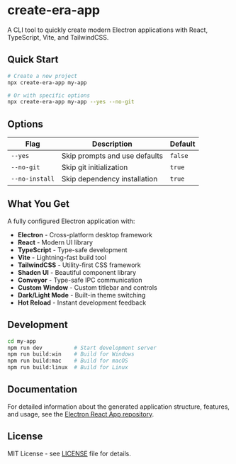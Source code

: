 # create-era-app

A CLI tool to quickly create modern Electron applications with React, TypeScript, Vite, and TailwindCSS.

## Quick Start

```bash
# Create a new project
npx create-era-app my-app

# Or with specific options
npx create-era-app my-app --yes --no-git
```



## Options

| Flag | Description | Default |
|------|-------------|---------|
| `--yes` | Skip prompts and use defaults | `false` |
| `--no-git` | Skip git initialization | `true` |
| `--no-install` | Skip dependency installation | `true` |

## What You Get

A fully configured Electron application with:

- **Electron** - Cross-platform desktop framework
- **React** - Modern UI library
- **TypeScript** - Type-safe development
- **Vite** - Lightning-fast build tool
- **TailwindCSS** - Utility-first CSS framework
- **Shadcn UI** - Beautiful component library
- **Conveyor** - Type-safe IPC communication
- **Custom Window** - Custom titlebar and controls
- **Dark/Light Mode** - Built-in theme switching
- **Hot Reload** - Instant development feedback

## Development

```bash
cd my-app
npm run dev          # Start development server
npm run build:win    # Build for Windows
npm run build:mac    # Build for macOS
npm run build:linux  # Build for Linux
```

## Documentation

For detailed information about the generated application structure, features, and usage, see the [Electron React App repository](https://github.com/guasam/electron-react-app).

## License

MIT License - see [LICENSE](https://github.com/guasam/electron-react-app/blob/main/LICENSE) file for details.
